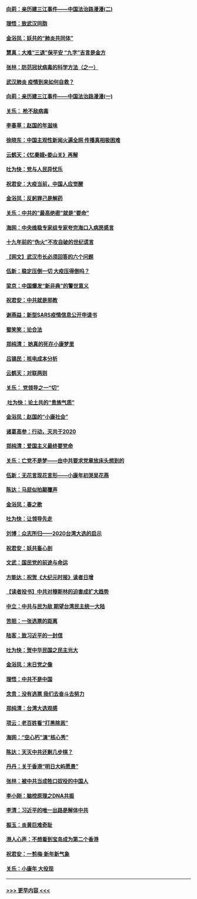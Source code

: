 #### [向莉：亲历建三江事件——中国法治路漫漫(二)](../pages/nsc993/n11829102.md?t=01301622) 
#### [理悟：致武汉同胞](../pages/nsc993/n11831522.md?t=01301622) 
#### [金浴凤：妖共的“肺炎共同体”](../pages/nsc993/n11829448.md?t=01301622) 
#### [慧真：大难“三退”保平安 “九字”吉言是金方](../pages/nsc993/n11829501.md?t=01301622) 
#### [张林：防范冠状病毒的科学方法（之一）](../pages/nsc993/n11828618.md?t=01301622) 
#### [武汉肺炎 疫情到来如何自救？](../pages/nsc993/n11827632.md?t=01301622) 
#### [向莉：亲历建三江事件——中国法治路漫漫(一)](../pages/nsc993/n11827190.md?t=01301622) 
#### [关乐： 枪不敌病毒](../pages/nsc993/n11826746.md?t=01301622) 
#### [李春草：赵国的年滋味](../pages/nsc993/n11826321.md?t=01301622) 
#### [徐晓东：中国主观性新闻火遍全网 传播真相极困难](../pages/nsc993/n11826508.md?t=01301622) 
#### [云鹤天：《忆秦娥▪娄山关》再解](../pages/nsc993/n11824682.md?t=01301622) 
#### [吐为快：党与人民异忧乐](../pages/nsc993/n11824660.md?t=01301622) 
#### [祝君安：大疫当前，中国人应觉醒](../pages/nsc993/n11821946.md?t=01301622) 
#### [金浴凤：反躬罪己是解药](../pages/nsc993/n11820280.md?t=01301622) 
#### [关乐：中共的“最高绝密”就是“要命”](../pages/nsc993/n11816946.md?t=01301622) 
#### [海网：中央维稳专家组专家夸完海口入病房感言](../pages/nsc993/n11815138.md?t=01301622) 
#### [十九年前的“伪火”不攻自破的世纪谎言](../pages/nsc993/n11813238.md?t=01301622) 
#### [【网文】武汉市长必须回答的六个问题](../pages/nsc993/n11813848.md?t=01301622) 
#### [伍新：稳定压倒一切 大疫压得倒吗？](../pages/nsc993/n11812634.md?t=01301622) 
#### [梁京：中国爆发“新非典”的警世意义](../pages/nsc993/n11812554.md?t=01301622) 
#### [祝君安：中共就是邪教](../pages/nsc993/n11812431.md?t=01301622) 
#### [谢燕益：新型SARS疫情信息公开申请书](../pages/nsc993/n11808840.md?t=01301622) 
#### [蜀笑笑：论合法](../pages/nsc993/n11808064.md?t=01301622) 
#### [郑纯清： 她真的死在小康梦里](../pages/nsc993/n11806623.md?t=01301622) 
#### [吕锡民：核电成本分析](../pages/nsc993/n11806284.md?t=01301622) 
#### [云鹤天：对联两则](../pages/nsc993/n11805957.md?t=01301622) 
#### [关乐： 党领导之一“切”](../pages/nsc993/n11804505.md?t=01301622) 
#### [ 吐为快：论土共的“贵族气质”](../pages/nsc993/n11804490.md?t=01301622) 
#### [金浴凤：赵国的“小康社会”](../pages/nsc993/n11804452.md?t=01301622) 
#### [诸葛高参：行动，灭共于2020](../pages/nsc993/n11804120.md?t=01301622) 
#### [郑纯清：爱国主义最终要党命](../pages/nsc993/n11802197.md?t=01301622) 
#### [关乐：亡党不是梦——由中共要求党章放床头想到的](../pages/nsc993/n11802156.md?t=01301622) 
#### [伍新：无花言现花言形——小康年初哭吴花燕](../pages/nsc993/n11800044.md?t=01301622) 
#### [陈达：马屁似拍颠覆声](../pages/nsc993/n11800010.md?t=01301622) 
#### [金浴凤：春之歌](../pages/nsc993/n11797687.md?t=01301622) 
#### [吐为快：让领导先走](../pages/nsc993/n11797512.md?t=01301622) 
#### [刘博：众志所归——2020台湾大选的启示](../pages/nsc993/n11796878.md?t=01301622) 
#### [祝君安：妖共畜心剖](../pages/nsc993/n11794273.md?t=01301622) 
#### [文武：国民党的前途与命运](../pages/nsc993/n11794198.md?t=01301622) 
#### [方能达：祝贺《大纪元时报》读者日增](../pages/nsc993/n11793807.md?t=01301622) 
#### [【读者投书】中共对穆斯林的迫害成扩大趋势](../pages/nsc993/n11791371.md?t=01301622) 
#### [中立：中共与民为敌 期望台湾民主统一大陆](../pages/nsc993/n11790392.md?t=01301622) 
#### [苦胆：一张选票的距离](../pages/nsc993/n11788914.md?t=01301622) 
#### [陆客：致习近平的一封信](../pages/nsc993/n11788867.md?t=01301622) 
#### [吐为快：贺中华民国之民主光大](../pages/nsc993/n11788618.md?t=01301622) 
#### [金浴凤：末日党之像](../pages/nsc993/n11787475.md?t=01301622) 
#### [理悟：中共不是中国](../pages/nsc993/n11787463.md?t=01301622) 
#### [念贲：没有选票  我们去奋斗去努力](../pages/nsc993/n11787398.md?t=01301622) 
#### [郑纯清：台湾大选观感](../pages/nsc993/n11786210.md?t=01301622) 
#### [项云：老百姓看“打黑除恶”](../pages/nsc993/n11785398.md?t=01301622) 
#### [海网：“空心朽”演“核心秀”](../pages/nsc993/n11783874.md?t=01301622) 
#### [陈达：天灭中共还剩几步棋？](../pages/nsc993/n11783719.md?t=01301622) 
#### [丹丹：关于香港“明日大屿愿景”](../pages/nsc993/n11783273.md?t=01301622) 
#### [张林：被中共当成牲口奴役的中国人](../pages/nsc993/n11782397.md?t=01301622) 
#### [李小刚：脑控原理之DNA共振](../pages/nsc993/n11780962.md?t=01301622) 
#### [李清：习近平的唯一出路是解体中共](../pages/nsc993/n11780866.md?t=01301622) 
#### [振玉：炎黄巨难奇耻](../pages/nsc993/n11779632.md?t=01301622) 
#### [港人心声：不想看到宝岛成为第二个香港](../pages/nsc993/n11778817.md?t=01301622) 
#### [祝君安：一剪梅‧新年新气象](../pages/nsc993/n11776340.md?t=01301622) 
#### [关乐：小康年 大役现](../pages/nsc993/n11774213.md?t=01301622) 

----
#### [ >>> 更早内容 <<< ](../indexes/nsc993-earlier.md)
